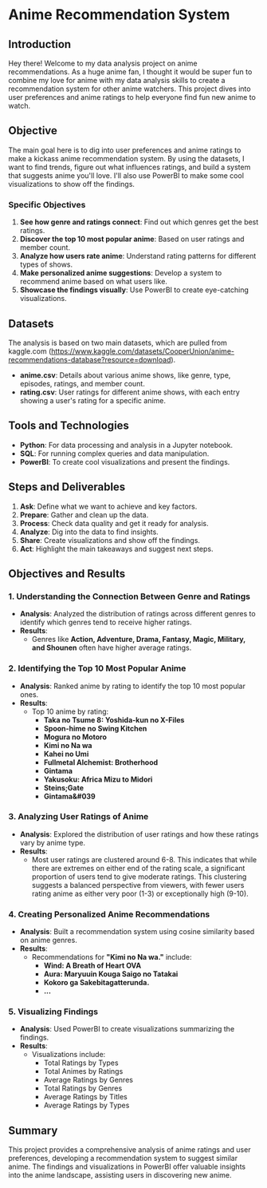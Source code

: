 # Anime Recommendation System

## Introduction
Hey there! Welcome to my data analysis project on anime recommendations. As a huge anime fan, I thought it would be super fun to combine my love for anime with my data analysis skills to create a recommendation system for other anime watchers. This project dives into user preferences and anime ratings to help everyone find fun new anime to watch.

## Objective
The main goal here is to dig into user preferences and anime ratings to make a kickass anime recommendation system. By using the datasets, I want to find trends, figure out what influences ratings, and build a system that suggests anime you'll love. I'll also use PowerBI to make some cool visualizations to show off the findings.

### Specific Objectives
1. **See how genre and ratings connect**: Find out which genres get the best ratings.
2. **Discover the top 10 most popular anime**: Based on user ratings and member count.
3. **Analyze how users rate anime**: Understand rating patterns for different types of shows.
4. **Make personalized anime suggestions**: Develop a system to recommend anime based on what users like.
5. **Showcase the findings visually**: Use PowerBI to create eye-catching visualizations.

## Datasets
The analysis is based on two main datasets, which are pulled from kaggle.com (https://www.kaggle.com/datasets/CooperUnion/anime-recommendations-database?resource=download).

- **anime.csv**: Details about various anime shows, like genre, type, episodes, ratings, and member count.
- **rating.csv**: User ratings for different anime shows, with each entry showing a user's rating for a specific anime.

## Tools and Technologies
- **Python**: For data processing and analysis in a Jupyter notebook.
- **SQL**: For running complex queries and data manipulation.
- **PowerBI**: To create cool visualizations and present the findings.

## Steps and Deliverables
1. **Ask**: Define what we want to achieve and key factors.
2. **Prepare**: Gather and clean up the data.
3. **Process**: Check data quality and get it ready for analysis.
4. **Analyze**: Dig into the data to find insights.
5. **Share**: Create visualizations and show off the findings.
6. **Act**: Highlight the main takeaways and suggest next steps.


## Objectives and Results

### 1. Understanding the Connection Between Genre and Ratings
- **Analysis**: Analyzed the distribution of ratings across different genres to identify which genres tend to receive higher ratings.
- **Results**:
  - Genres like **Action, Adventure, Drama, Fantasy, Magic, Military, and Shounen** often have higher average ratings.

### 2. Identifying the Top 10 Most Popular Anime
- **Analysis**: Ranked anime by rating to identify the top 10 most popular ones.
- **Results**:
  - Top 10 anime by rating:
    - **Taka no Tsume 8: Yoshida-kun no X-Files**
    - **Spoon-hime no Swing Kitchen**
    - **Mogura no Motoro**
    - **Kimi no Na wa**
    - **Kahei no Umi**
    - **Fullmetal Alchemist: Brotherhood**
    - **Gintama**
    - **Yakusoku: Africa Mizu to Midori**
    - **Steins;Gate**
    - **Gintama&#039**

### 3. Analyzing User Ratings of Anime
- **Analysis**: Explored the distribution of user ratings and how these ratings vary by anime type.
- **Results**:
  - Most user ratings are clustered around 6-8. This indicates that while there are extremes on either end of the rating scale, a significant proportion of users tend to give moderate ratings. This clustering suggests a balanced perspective from viewers, with fewer users rating anime as either very poor (1-3) or exceptionally high (9-10).

### 4. Creating Personalized Anime Recommendations
- **Analysis**: Built a recommendation system using cosine similarity based on anime genres.
- **Results**:
  - Recommendations for **"Kimi no Na wa."** include:
    - **Wind: A Breath of Heart OVA**
    - **Aura: Maryuuin Kouga Saigo no Tatakai**
    - **Kokoro ga Sakebitagatterunda.**
    - **...**

### 5. Visualizing Findings
- **Analysis**: Used PowerBI to create visualizations summarizing the findings.
- **Results**:
  - Visualizations include:
    - Total Ratings by Types
    - Total Animes by Ratings
    - Average Ratings by Genres
    - Total Ratings by Genres
    - Average Ratings by Titles
    - Average Ratings by Types

## Summary
This project provides a comprehensive analysis of anime ratings and user preferences, developing a recommendation system to suggest similar anime. The findings and visualizations in PowerBI offer valuable insights into the anime landscape, assisting users in discovering new anime.
